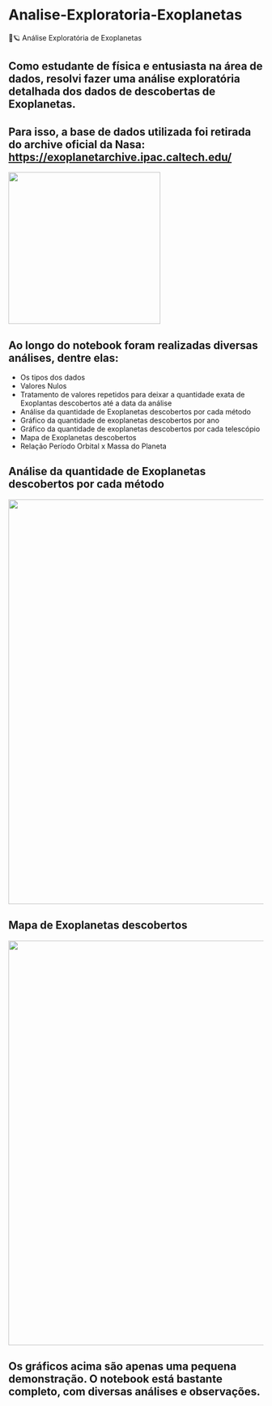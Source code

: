 # Analise-Exploratoria-Exoplanetas
🔭🪐 Análise Exploratória de Exoplanetas

## Como estudante de física e entusiasta na área de dados, resolvi fazer uma análise exploratória detalhada dos dados de descobertas de Exoplanetas.

## Para isso, a base de dados utilizada foi retirada do archive oficial da Nasa: https://exoplanetarchive.ipac.caltech.edu/

<img  src = "https://github.com/inesarruda/Analise-Exploratoria-Exoplanetas/assets/112672449/9da7a3ed-d2d3-40d2-8cff-8c9e6f449392" width= "300px"/>

## Ao longo do notebook foram realizadas diversas análises, dentre elas:

* Os tipos dos dados
* Valores Nulos
* Tratamento de valores repetidos para deixar a quantidade exata de Exoplantas descobertos até a data da análise
* Análise da quantidade de Exoplanetas descobertos por cada método
* Gráfico da quantidade de exoplanetas descobertos por ano
* Gráfico da quantidade de exoplanetas descobertos por cada telescópio
* Mapa de Exoplanetas descobertos
* Relação Período Orbital x Massa do Planeta

##  Análise da quantidade de Exoplanetas descobertos por cada método
<img  src = "https://github.com/inesarruda/Analise-Exploratoria-Exoplanetas/assets/112672449/e65fac9c-fb3e-4a72-ba30-715f56023769" width= "800px"/>

## Mapa de Exoplanetas descobertos
<img  src = "https://github.com/inesarruda/Analise-Exploratoria-Exoplanetas/assets/112672449/a03a8f44-9eed-4dae-ab2c-71cffa7276b4" width= "800px"/>

## Os gráficos acima são apenas uma pequena demonstração. O notebook está bastante completo, com diversas análises e observações.
